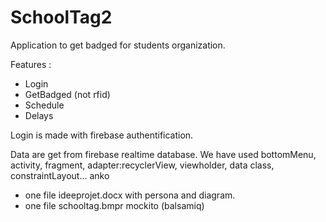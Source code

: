 # SchoolTag2

Application to get badged for students organization.

Features : 
- Login
- GetBadged (not rfid)
- Schedule
- Delays

Login is made with firebase authentification.

Data are get from firebase realtime database.
We have used bottomMenu, activity, fragment, adapter:recyclerView, viewholder, data class, constraintLayout... anko

- one file ideeprojet.docx with persona and diagram.
- one file schooltag.bmpr mockito (balsamiq)
